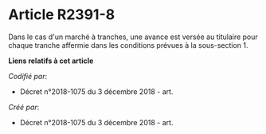 # Article R2391-8

Dans le cas d'un marché à tranches, une avance est versée au titulaire pour chaque tranche affermie dans les conditions
prévues à la sous-section 1.

**Liens relatifs à cet article**

_Codifié par_:

  - Décret n°2018-1075 du 3 décembre 2018 - art.

_Créé par_:

  - Décret n°2018-1075 du 3 décembre 2018 - art.
